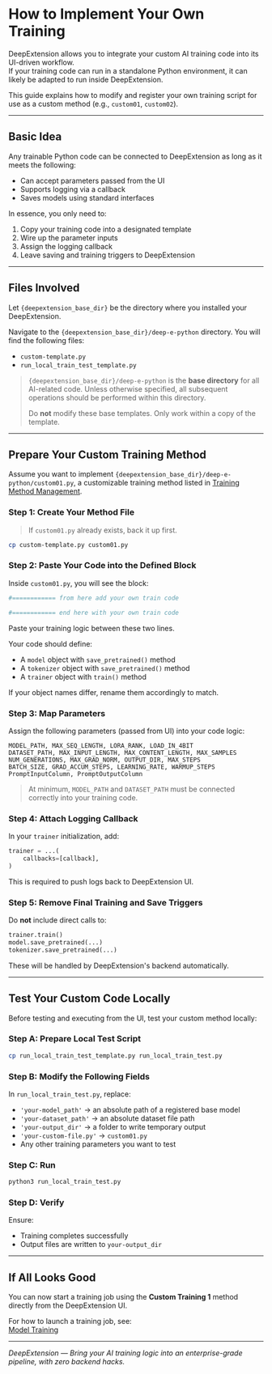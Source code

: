 
# How to Implement Your Own Training

DeepExtension allows you to integrate your custom AI training code into its UI-driven workflow.  
If your training code can run in a standalone Python environment, it can likely be adapted to run inside DeepExtension.

This guide explains how to modify and register your own training script for use as a custom method (e.g., `custom01`, `custom02`).

---

## Basic Idea

Any trainable Python code can be connected to DeepExtension as long as it meets the following:

- Can accept parameters passed from the UI
- Supports logging via a callback
- Saves models using standard interfaces

In essence, you only need to:

1. Copy your training code into a designated template
2. Wire up the parameter inputs
3. Assign the logging callback
4. Leave saving and training triggers to DeepExtension

---

## Files Involved

Let `{deepextension_base_dir}` be the directory where you installed your DeepExtension.

Navigate to the `{deepextension_base_dir}/deep-e-python` directory.
You will find the following files:

- `custom-template.py`  
- `run_local_train_test_template.py`  


> `{deepextension_base_dir}/deep-e-python` is the **base directory** for all AI-related code. 
> Unless otherwise specified, all subsequent operations should be performed within this directory.
> 
> Do **not** modify these base templates. Only work within a copy of the template.
> 
---

## Prepare Your Custom Training Method

Assume you want to implement `{deepextension_base_dir}/deep-e-python/custom01.py`, a customizable training method listed in [Training Method Management](../user-guide/training-methods.md).

### Step 1: Create Your Method File

> If `custom01.py` already exists, back it up first.

```bash
cp custom-template.py custom01.py
```
### Step 2: Paste Your Code into the Defined Block

Inside `custom01.py`, you will see the block:

```python
#============ from here add your own train code

#============ end here with your own train code
```

Paste your training logic between these two lines.

Your code should define:

- A `model` object with `save_pretrained()` method  
- A `tokenizer` object with `save_pretrained()` method  
- A `trainer` object with `train()` method  

If your object names differ, rename them accordingly to match.

### Step 3: Map Parameters

Assign the following parameters (passed from UI) into your code logic:

```text
MODEL_PATH, MAX_SEQ_LENGTH, LORA_RANK, LOAD_IN_4BIT
DATASET_PATH, MAX_INPUT_LENGTH, MAX_CONTENT_LENGTH, MAX_SAMPLES
NUM_GENERATIONS, MAX_GRAD_NORM, OUTPUT_DIR, MAX_STEPS
BATCH_SIZE, GRAD_ACCUM_STEPS, LEARNING_RATE, WARMUP_STEPS
PromptInputColumn, PromptOutputColumn
```

> At minimum, `MODEL_PATH` and `DATASET_PATH` must be connected correctly into your training code.

### Step 4: Attach Logging Callback

In your `trainer` initialization, add:

```python
trainer = ...(
    callbacks=[callback],
)
```

This is required to push logs back to DeepExtension UI.

### Step 5: Remove Final Training and Save Triggers

Do **not** include direct calls to:

```python
trainer.train()
model.save_pretrained(...)
tokenizer.save_pretrained(...)
```

These will be handled by DeepExtension's backend automatically.

---

## Test Your Custom Code Locally

Before testing and executing from the UI, test your custom method locally:

### Step A: Prepare Local Test Script

```bash
cp run_local_train_test_template.py run_local_train_test.py
```

### Step B: Modify the Following Fields

In `run_local_train_test.py`, replace:

- `'your-model_path'` → an absolute path of a registered base model
- `'your-dataset_path'` → an absolute dataset file path
- `'your-output_dir'` → a folder to write temporary output
- `'your-custom-file.py'` → `custom01.py`
- Any other training parameters you want to test

### Step C: Run

```bash
python3 run_local_train_test.py
```

### Step D: Verify

Ensure:

- Training completes successfully
- Output files are written to `your-output_dir`

---

## If All Looks Good

You can now start a training job using the **Custom Training 1** method directly from the DeepExtension UI.

For how to launch a training job, see:  
[Model Training](../user-guide/model-training.md)

---

*DeepExtension — Bring your AI training logic into an enterprise-grade pipeline, with zero backend hacks.*
